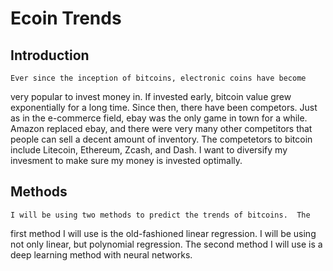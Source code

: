 # Ecoin Trends
 
## Introduction

    Ever since the inception of bitcoins, electronic coins have become
very popular to invest money in.  If invested early, bitcoin value grew
exponentially for a long time.  Since then, there have been competors.
Just as in the e-commerce field, ebay was the only game in town for a
while.  Amazon replaced ebay, and there were very many other competitors
that people can sell a decent amount of inventory.  The competetors to
bitcoin include Litecoin, Ethereum, Zcash, and Dash.  I want to diversify
my invesment to make sure my money is invested optimally.

## Methods

    I will be using two methods to predict the trends of bitcoins.  The 
first method I will use is the old-fashioned linear regression.  I will be
using not only linear, but polynomial regression.  The second method I will
use is a deep learning method with neural networks.
